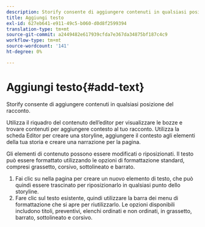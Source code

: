 ```yaml
---
description: Storify consente di aggiungere contenuti in qualsiasi posizione del racconto.
title: Aggiungi testo
exl-id: 627eb641-e911-49c5-b060-d0d8f2599394
translation-type: tm+mt
source-git-commit: a2449482e617939cfda7e367da34875bf187c4c9
workflow-type: tm+mt
source-wordcount: '141'
ht-degree: 0%

---
```


# Aggiungi testo{#add-text}

Storify consente di aggiungere contenuti in qualsiasi posizione del racconto.

Utilizza il riquadro del contenuto dell’editor per visualizzare le bozze e trovare contenuti per aggiungere contesto al tuo racconto. Utilizza la scheda Editor per creare una storyline, aggiungere il contesto agli elementi della tua storia e creare una narrazione per la pagina.

Gli elementi di contenuto possono essere modificati o riposizionati. Il testo può essere formattato utilizzando le opzioni di formattazione standard, compresi grassetto, corsivo, sottolineato e barrato.

1. Fai clic su nella pagina per creare un nuovo elemento di testo, che può quindi essere trascinato per riposizionarlo in qualsiasi punto dello storyline.
1. Fare clic sul testo esistente, quindi utilizzare la barra dei menu di formattazione che si apre per riutilizzarlo. Le opzioni disponibili includono titoli, preventivi, elenchi ordinati e non ordinati, in grassetto, barrato, sottolineato e corsivo.
